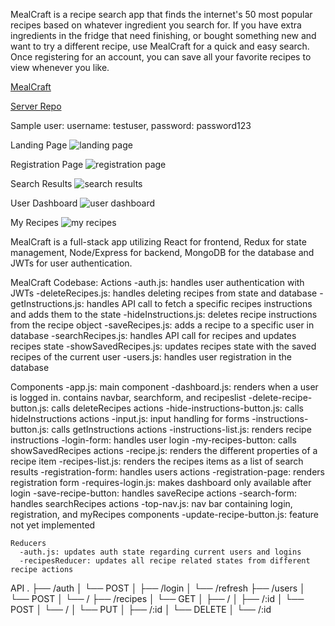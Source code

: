 MealCraft is a recipe search app that finds the internet's 50 most popular recipes based on whatever ingredient you search for. If you have extra ingredients in the fridge that need finishing, or bought something new and want to try a different recipe, use MealCraft for a quick and easy search. Once registering for an account, you can save all your favorite recipes to view whenever you like.

[MealCraft](https://mysterious-shore-62539.herokuapp.com)

[Server Repo](https://github.com/thinkful-ei26/randys-mealcraft-server)

Sample user: username: testuser, password: password123

Landing Page
![landing page](https://user-images.githubusercontent.com/37937433/51055065-bcf14f00-15ac-11e9-9fda-ef65d0dd1065.png)

Registration Page
![registration page](https://user-images.githubusercontent.com/37937433/51054984-81568500-15ac-11e9-8e90-03fff8246d44.png)

Search Results
![search results](https://user-images.githubusercontent.com/37937433/51055101-d5616980-15ac-11e9-8af6-6b5bf854a547.png)

User Dashboard
![user dashboard](https://user-images.githubusercontent.com/37937433/51055089-cf6b8880-15ac-11e9-908c-a27d9df31577.png)

My Recipes
![my recipes](https://user-images.githubusercontent.com/37937433/51055079-c67ab700-15ac-11e9-84fb-56f21564daf7.png)

MealCraft is a full-stack app utilizing React for frontend, Redux for state management, Node/Express for backend, MongoDB for the database and JWTs for user authentication. 

MealCraft Codebase:
  Actions
    -auth.js: handles user authentication with JWTs
    -deleteRecipes.js: handles deleting recipes from state and database
    -getInstructions.js: handles API call to fetch a specific recipes instructions and adds them to the state
    -hideInstructions.js: deletes recipe instructions from the recipe object
    -saveRecipes.js: adds a recipe to a specific user in database
    -searchRecipes.js: handles API call for recipes and updates recipes state
    -showSavedRecipes.js: updates recipes state with the saved recipes of the current user
    -users.js: handles user registration in the database
  
  Components
    -app.js: main component
    -dashboard.js: renders when a user is logged in. contains navbar, searchform, and recipeslist
    -delete-recipe-button.js: calls deleteRecipes actions
    -hide-instructions-button.js: calls hideInstructions actions
    -input.js: input handling for forms
    -instructions-button.js: calls getInstructions actions
    -instructions-list.js: renders recipe instructions
    -login-form: handles user login
    -my-recipes-button: calls showSavedRecipes actions
    -recipe.js: renders the different properties of a recipe item
    -recipes-list.js: renders the recipes items as a list of search results
    -registration-form: handles users actions
    -registration-page: renders registration form
    -requires-login.js: makes dashboard only available after login
    -save-recipe-button: handles saveRecipe actions
    -search-form: handles searchRecipes actions
    -top-nav.js: nav bar containing login, registration, and myRecipes components
    -update-recipe-button.js: feature not yet implemented

    Reducers
      -auth.js: updates auth state regarding current users and logins
      -recipesReducer: updates all recipe related states from different recipe actions

API
.
├── /auth
│   └── POST
│       ├── /login
│       └── /refresh
├── /users
│   └── POST
│       └── /
├── /recipes
│   └── GET
│       ├── /
│       ├── /:id
│   └── POST
│       └── /
│   └── PUT
│       ├── /:id
│   └── DELETE
│       └── /:id
